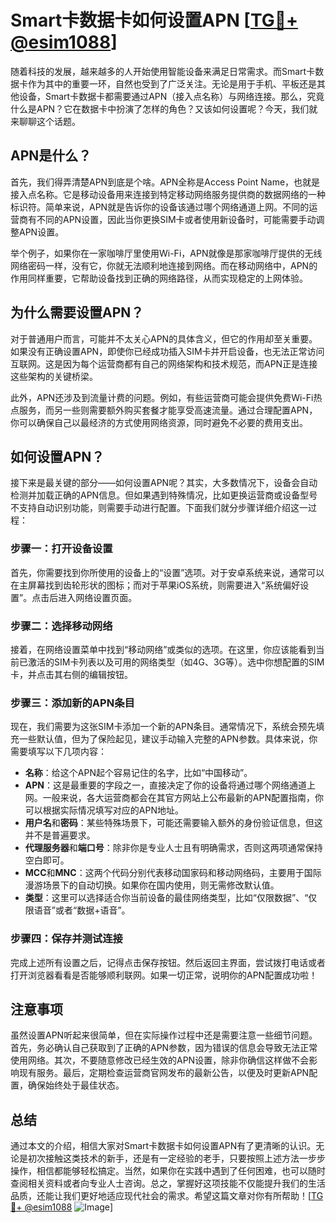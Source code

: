 # Smart卡数据卡如何设置APN [[TG💪+ @esim1088](https://t.me/s/esim1088)]

随着科技的发展，越来越多的人开始使用智能设备来满足日常需求。而Smart卡数据卡作为其中的重要一环，自然也受到了广泛关注。无论是用于手机、平板还是其他设备，Smart卡数据卡都需要通过APN（接入点名称）与网络连接。那么，究竟什么是APN？它在数据卡中扮演了怎样的角色？又该如何设置呢？今天，我们就来聊聊这个话题。

## APN是什么？

首先，我们得弄清楚APN到底是个啥。APN全称是Access Point Name，也就是接入点名称。它是移动设备用来连接到特定移动网络服务提供商的数据网络的一种标识符。简单来说，APN就是告诉你的设备该通过哪个网络通道上网。不同的运营商有不同的APN设置，因此当你更换SIM卡或者使用新设备时，可能需要手动调整APN设置。

举个例子，如果你在一家咖啡厅里使用Wi-Fi，APN就像是那家咖啡厅提供的无线网络密码一样，没有它，你就无法顺利地连接到网络。而在移动网络中，APN的作用同样重要，它帮助设备找到正确的网络路径，从而实现稳定的上网体验。

## 为什么需要设置APN？

对于普通用户而言，可能并不太关心APN的具体含义，但它的作用却至关重要。如果没有正确设置APN，即使你已经成功插入SIM卡并开启设备，也无法正常访问互联网。这是因为每个运营商都有自己的网络架构和技术规范，而APN正是连接这些架构的关键桥梁。

此外，APN还涉及到流量计费的问题。例如，有些运营商可能会提供免费Wi-Fi热点服务，而另一些则需要额外购买套餐才能享受高速流量。通过合理配置APN，你可以确保自己以最经济的方式使用网络资源，同时避免不必要的费用支出。

## 如何设置APN？

接下来是最关键的部分——如何设置APN呢？其实，大多数情况下，设备会自动检测并加载正确的APN信息。但如果遇到特殊情况，比如更换运营商或设备型号不支持自动识别功能，则需要手动进行配置。下面我们就分步骤详细介绍这一过程：

### 步骤一：打开设备设置

首先，你需要找到你所使用的设备上的“设置”选项。对于安卓系统来说，通常可以在主屏幕找到齿轮形状的图标；而对于苹果iOS系统，则需要进入“系统偏好设置”。点击后进入网络设置页面。

### 步骤二：选择移动网络

接着，在网络设置菜单中找到“移动网络”或类似的选项。在这里，你应该能看到当前已激活的SIM卡列表以及可用的网络类型（如4G、3G等）。选中你想配置的SIM卡，并点击其右侧的编辑按钮。

### 步骤三：添加新的APN条目

现在，我们需要为这张SIM卡添加一个新的APN条目。通常情况下，系统会预先填充一些默认值，但为了保险起见，建议手动输入完整的APN参数。具体来说，你需要填写以下几项内容：

- **名称**：给这个APN起个容易记住的名字，比如“中国移动”。
- **APN**：这是最重要的字段之一，直接决定了你的设备将通过哪个网络通道上网。一般来说，各大运营商都会在其官方网站上公布最新的APN配置指南，你可以根据实际情况填写对应的APN地址。
- **用户名**和**密码**：某些特殊场景下，可能还需要输入额外的身份验证信息，但这并不是普遍要求。
- **代理服务器**和**端口号**：除非你是专业人士且有明确需求，否则这两项通常保持空白即可。
- **MCC**和**MNC**：这两个代码分别代表移动国家码和移动网络码，主要用于国际漫游场景下的自动切换。如果你在国内使用，则无需修改默认值。
- **类型**：这里可以选择适合你当前设备的最佳网络类型，比如“仅限数据”、“仅限语音”或者“数据+语音”。

### 步骤四：保存并测试连接

完成上述所有设置之后，记得点击保存按钮。然后返回主界面，尝试拨打电话或者打开浏览器看看是否能够顺利联网。如果一切正常，说明你的APN配置成功啦！

## 注意事项

虽然设置APN听起来很简单，但在实际操作过程中还是需要注意一些细节问题。首先，务必确认自己获取到了正确的APN参数，因为错误的信息会导致无法正常使用网络。其次，不要随意修改已经生效的APN设置，除非你确信这样做不会影响现有服务。最后，定期检查运营商官网发布的最新公告，以便及时更新APN配置，确保始终处于最佳状态。

## 总结

通过本文的介绍，相信大家对Smart卡数据卡如何设置APN有了更清晰的认识。无论是初次接触这类技术的新手，还是有一定经验的老手，只要按照上述方法一步步操作，相信都能够轻松搞定。当然，如果你在实践中遇到了任何困难，也可以随时查阅相关资料或者向专业人士咨询。总之，掌握好这项技能不仅能提升我们的生活品质，还能让我们更好地适应现代社会的需求。希望这篇文章对你有所帮助！[[TG💪+ @esim1088](https://t.me/s/esim1088) ![Image](https://i.postimg.cc/4NQfJmqS/Snipaste-2025-05-13-00-14-12.png)]
